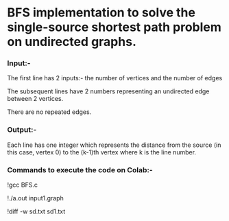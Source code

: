 <h1> BFS implementation to solve the single-source shortest path problem on undirected graphs. </h1>

<b> <h3> Input:- </h3> </b>
The first line has 2 inputs:- the number of vertices and the number of edges

The subsequent lines have 2 numbers representing an undirected edge between 2 vertices.

There are no repeated edges.

<b> <h3> Output:- </h3> </b>
Each line has one integer which represents the distance from the source (in this case, vertex 0) to the (k-1)th vertex where k is the line number.

<b> <h3> Commands to execute the code on Colab:- </h3> </b>

!gcc BFS.c

!./a.out input1.graph

!diff -w sd.txt sd1.txt
